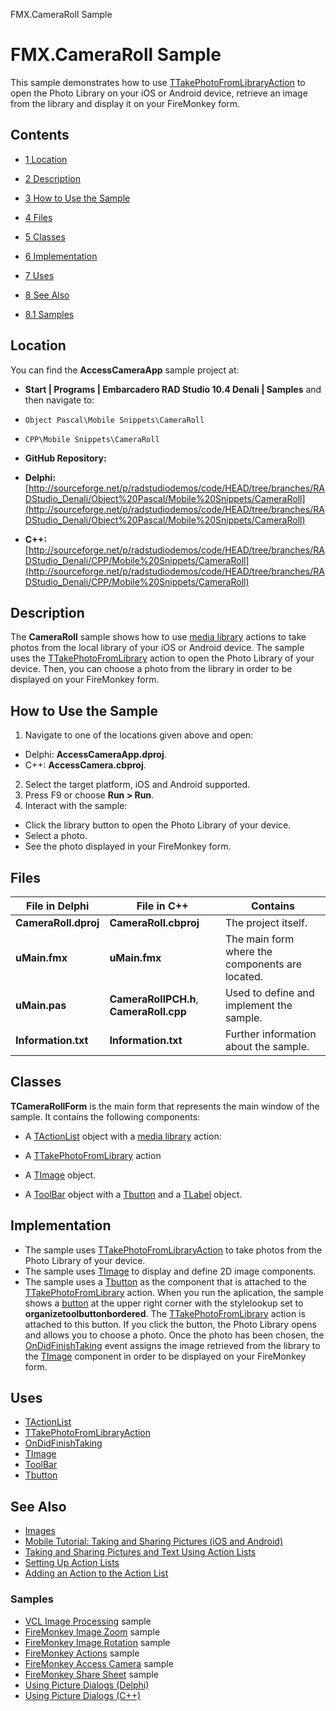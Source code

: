 FMX.CameraRoll Sample[]()
# FMX.CameraRoll Sample 


This sample demonstrates how to use [TTakePhotoFromLibraryAction](http://docwiki.embarcadero.com/Libraries/Denali/en/FMX.MediaLibrary.Actions.TTakePhotoFromLibraryAction) to open the Photo Library on your iOS or Android device, retrieve an image from the library and display it on your FireMonkey form.
## Contents



* [1 Location](#Location)
* [2 Description](#Description)
* [3 How to Use the Sample](#How_to_Use_the_Sample)
* [4 Files](#Files)
* [5 Classes](#Classes)
* [6 Implementation](#Implementation)
* [7 Uses](#Uses)
* [8 See Also](#See_Also)

* [8.1 Samples](#Samples)


## Location 

You can find the **AccessCameraApp** sample project at:
* **Start | Programs | Embarcadero RAD Studio 10.4 Denali | Samples** and then navigate to:

* `Object Pascal\Mobile Snippets\CameraRoll`
* `CPP\Mobile Snippets\CameraRoll`

* **GitHub Repository:**

* **Delphi:**[http://sourceforge.net/p/radstudiodemos/code/HEAD/tree/branches/RADStudio_Denali/Object%20Pascal/Mobile%20Snippets/CameraRoll](http://sourceforge.net/p/radstudiodemos/code/HEAD/tree/branches/RADStudio_Denali/Object%20Pascal/Mobile%20Snippets/CameraRoll)
* **C++:**[http://sourceforge.net/p/radstudiodemos/code/HEAD/tree/branches/RADStudio_Denali/CPP/Mobile%20Snippets/CameraRoll](http://sourceforge.net/p/radstudiodemos/code/HEAD/tree/branches/RADStudio_Denali/CPP/Mobile%20Snippets/CameraRoll)

## Description 

The **CameraRoll** sample shows how to use [media library](http://docwiki.embarcadero.com/Libraries/Denali/en/FMX.MediaLibrary.Actions) actions to take photos from the local library of your iOS or Android device. The sample uses the [TTakePhotoFromLibrary](http://docwiki.embarcadero.com/Libraries/Denali/en/FMX.MediaLibrary.Actions.TTakePhotoFromLibraryAction) action to open the Photo Library of your device. Then, you can choose a photo from the library in order to be displayed on your FireMonkey form.
## How to Use the Sample 


1.  Navigate to one of the locations given above and open:

*  Delphi: **AccessCameraApp.dproj**.
*  C++: **AccessCamera.cbproj**.

2.  Select the target platform, iOS and Android supported.
3.  Press F9 or choose **Run > Run**.
4.  Interact with the sample:

*  Click the library button to open the Photo Library of your device.
*  Select a photo.
*  See the photo displayed in your FireMonkey form.

## Files 



| **File in Delphi**   | **File in C++**                         | **Contains**                                    |
| -------------------- | --------------------------------------- | ----------------------------------------------- |
| **CameraRoll.dproj** | **CameraRoll.cbproj**                   | The project itself.                             |
| **uMain.fmx**        | **uMain.fmx**                           | The main form where the components are located. |
| **uMain.pas**        | **CameraRollPCH.h**, **CameraRoll.cpp** | Used to define and implement the sample.        |
| **Information.txt**  | **Information.txt**                     | Further information about the sample.           |


## Classes 

**TCameraRollForm** is the main form that represents the main window of the sample. It contains the following components:
*  A [TActionList](http://docwiki.embarcadero.com/Libraries/Denali/en/FMX.ActnList.TActionList) object with a [media library](http://docwiki.embarcadero.com/Libraries/Denali/en/FMX.MediaLibrary.Actions) action:

*  A [TTakePhotoFromLibrary](http://docwiki.embarcadero.com/Libraries/Denali/en/FMX.MediaLibrary.Actions.TTakePhotoFromLibraryAction) action

*  A [TImage](http://docwiki.embarcadero.com/Libraries/Denali/en/FMX.Objects.TImage) object.
*  A [ToolBar](http://docwiki.embarcadero.com/Libraries/Denali/en/FMX.StdCtrls.TToolBar) object with a [Tbutton](http://docwiki.embarcadero.com/Libraries/Denali/en/FMX.StdCtrls.TButton) and a [TLabel](http://docwiki.embarcadero.com/Libraries/Denali/en/FMX.StdCtrls.TLabel) object.

## Implementation 


*  The sample uses [TTakePhotoFromLibraryAction](http://docwiki.embarcadero.com/Libraries/Denali/en/FMX.MediaLibrary.Actions.TTakePhotoFromLibraryAction) to take photos from the Photo Library of your device.
*  The sample uses [TImage](http://docwiki.embarcadero.com/Libraries/Denali/en/FMX.Objects.TImage) to display and define 2D image components.
*  The sample uses a [Tbutton](http://docwiki.embarcadero.com/Libraries/Denali/en/FMX.StdCtrls.TButton) as the component that is attached to the [TTakePhotoFromLibrary](http://docwiki.embarcadero.com/Libraries/Denali/en/FMX.MediaLibrary.Actions.TTakePhotoFromLibraryAction) action.
When you run the aplication, the sample shows a [button](http://docwiki.embarcadero.com/Libraries/Denali/en/FMX.StdCtrls.TButton) at the upper right corner with the stylelookup set to **organizetoolbuttonbordered**. The [TTakePhotoFromLibrary](http://docwiki.embarcadero.com/Libraries/Denali/en/FMX.MediaLibrary.Actions.TTakePhotoFromLibraryAction) action is attached to this button. If you click the button, the Photo Library opens and allows you to choose a photo. Once the photo has been chosen, the [OnDidFinishTaking](http://docwiki.embarcadero.com/Libraries/Denali/en/FMX.MediaLibrary.Actions.TCustomTakePhotoAction.OnDidFinishTaking) event assigns the image retrieved from the library to the [TImage](http://docwiki.embarcadero.com/Libraries/Denali/en/FMX.Objects.TImage) component in order to be displayed on your FireMonkey form.
## Uses 


* [TActionList](http://docwiki.embarcadero.com/Libraries/Denali/en/FMX.ActnList.TActionList)
* [TTakePhotoFromLibraryAction](http://docwiki.embarcadero.com/Libraries/Denali/en/FMX.MediaLibrary.Actions.TTakePhotoFromLibraryAction)
* [OnDidFinishTaking](http://docwiki.embarcadero.com/Libraries/Denali/en/FMX.MediaLibrary.Actions.TCustomTakePhotoAction.OnDidFinishTaking)
* [TImage](http://docwiki.embarcadero.com/Libraries/Denali/en/FMX.Objects.TImage)
* [ToolBar](http://docwiki.embarcadero.com/Libraries/Denali/en/FMX.StdCtrls.TToolBar)
* [Tbutton](http://docwiki.embarcadero.com/Libraries/Denali/en/FMX.StdCtrls.TButton)

## See Also 


* [Images](http://docwiki.embarcadero.com/RADStudio/Denali/en/Images)
* [Mobile Tutorial: Taking and Sharing Pictures (iOS and Android)](http://docwiki.embarcadero.com/RADStudio/Denali/en/Mobile_Tutorial:_Taking_and_Sharing_a_Picture,_and_Sharing_Text_(iOS_and_Android))
* [Taking and Sharing Pictures and Text Using Action Lists](http://docwiki.embarcadero.com/RADStudio/Denali/en/Taking_and_Sharing_Pictures_and_Text_Using_Action_Lists)
* [Setting Up Action Lists](http://docwiki.embarcadero.com/RADStudio/Denali/en/Setting_Up_Action_Lists)
* [Adding an Action to the Action List](http://docwiki.embarcadero.com/RADStudio/Denali/en/Adding_an_Action_to_the_Action_List)

### Samples 


* [VCL Image Processing](http://docwiki.embarcadero.com/CodeExamples/Denali/en/VCL.ImageProc_Sample) sample
* [FireMonkey Image Zoom](http://docwiki.embarcadero.com/CodeExamples/Denali/en/FMX.ImageZoom_Sample) sample
* [FireMonkey Image Rotation](http://docwiki.embarcadero.com/CodeExamples/Denali/en/FMX.ImageRotation_Sample) sample
* [FireMonkey Actions](http://docwiki.embarcadero.com/CodeExamples/Denali/en/FMX.ActionsDemo_Sample) sample
* [FireMonkey Access Camera](http://docwiki.embarcadero.com/CodeExamples/Denali/en/FMX.AccessCameraApp_Sample) sample
* [FireMonkey Share Sheet](http://docwiki.embarcadero.com/CodeExamples/Denali/en/FMX.ShareSheet_Sample) sample
* [Using Picture Dialogs (Delphi)](http://docwiki.embarcadero.com/CodeExamples/Denali/en/UsingPictureDialogs_%28Delphi%29)
* [Using Picture Dialogs (C++)](http://docwiki.embarcadero.com/CodeExamples/Denali/en/UsingPictureDialogs_%28C%2B%2B%29)





